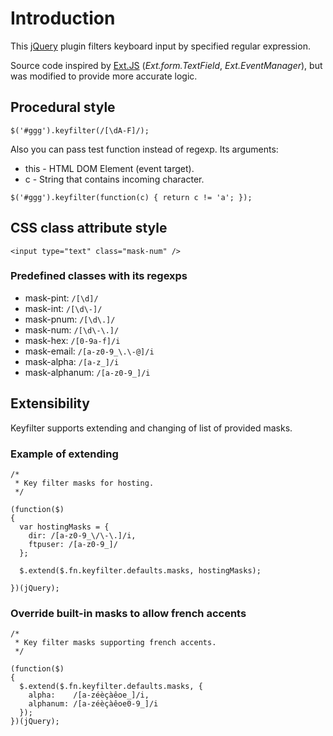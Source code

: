 # Introduction

This [jQuery](http://jquery.com/) plugin filters keyboard input by specified regular expression.

Source code inspired by [Ext.JS](http://www.sencha.com/products/extjs/) (*Ext.form.TextField*, *Ext.EventManager*), but was modified to provide more accurate logic.

## Procedural style

`$('#ggg').keyfilter(/[\dA-F]/);`

Also you can pass test function instead of regexp. Its arguments:

* this - HTML DOM Element (event target).
* c - String that contains incoming character.

`$('#ggg').keyfilter(function(c) { return c != 'a'; });`

## CSS class attribute style

`<input type="text" class="mask-num" />`

### Predefined classes with its regexps

* mask-pint: `/[\d]/`
* mask-int: `/[\d\-]/`
* mask-pnum: `/[\d\.]/`
* mask-num: `/[\d\-\.]/`
* mask-hex: `/[0-9a-f]/i`
* mask-email: `/[a-z0-9_\.\-@]/i`
* mask-alpha: `/[a-z_]/i`
* mask-alphanum: `/[a-z0-9_]/i`

## Extensibility

Keyfilter supports extending and changing of list of provided masks.

### Example of extending

    /*
     * Key filter masks for hosting.
     */

    (function($)
    {
      var hostingMasks = {
        dir: /[a-z0-9_\/\-\.]/i,
        ftpuser: /[a-z0-9_]/
      };

      $.extend($.fn.keyfilter.defaults.masks, hostingMasks);

    })(jQuery);

### Override built-in masks to allow french accents

    /*
     * Key filter masks supporting french accents.
     */

    (function($)
    {
      $.extend($.fn.keyfilter.defaults.masks, {
        alpha:    /[a-zéèçàêoe_]/i,
        alphanum: /[a-zéèçàêoe0-9_]/i
      });
    })(jQuery);

